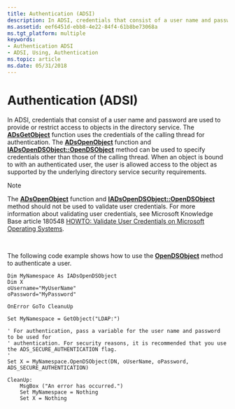 ```yaml
---
title: Authentication (ADSI)
description: In ADSI, credentials that consist of a user name and password are used to provide or restrict access to objects in the directory service.
ms.assetid: eef6451d-ebb8-4e22-84f4-61b8be73068a
ms.tgt_platform: multiple
keywords:
- Authentication ADSI
- ADSI, Using, Authentication
ms.topic: article
ms.date: 05/31/2018
---
```


# Authentication (ADSI)

In ADSI, credentials that consist of a user name and password are used to provide or restrict access to objects in the directory service. The [**ADsGetObject**](/windows/desktop/api/Adshlp/nf-adshlp-adsgetobject) function uses the credentials of the calling thread for authentication. The [**ADsOpenObject**](/windows/desktop/api/Adshlp/nf-adshlp-adsopenobject) function and [**IADsOpenDSObject::OpenDSObject**](/windows/desktop/api/Iads/nf-iads-iadsopendsobject-opendsobject) method can be used to specify credentials other than those of the calling thread. When an object is bound to with an authenticated user, the user is allowed access to the object as supported by the underlying directory service security requirements.

> [!Note]  
> The [**ADsOpenObject**](/windows/desktop/api/Adshlp/nf-adshlp-adsopenobject) function and [**IADsOpenDSObject::OpenDSObject**](/windows/desktop/api/Iads/nf-iads-iadsopendsobject-opendsobject) method should not be used to validate user credentials. For more information about validating user credentials, see Microsoft Knowledge Base article 180548 [HOWTO: Validate User Credentials on Microsoft Operating Systems](https://support.microsoft.com/kb/180548).

 

The following code example shows how to use the [**OpenDSObject**](/windows/desktop/api/Iads/nf-iads-iadsopendsobject-opendsobject) method to authenticate a user.


```VB
Dim MyNamespace As IADsOpenDSObject
Dim X
oUsername="MyUserName"
oPassword="MyPassword"

OnError GoTo CleanuUp
 
Set MyNamespace = GetObject("LDAP:")

' For authentication, pass a variable for the user name and password to be used for 
' authentication. For security reasons, it is recommended that you use the ADS_SECURE_AUTHENTICATION flag.
' 
Set X = MyNamespace.OpenDSObject(DN, oUserName, oPassword, ADS_SECURE_AUTHENTICATION)     

CleanUp:
    MsgBox ("An error has occurred.")
    Set MyNamespace = Nothing
    Set X = Nothing
```



 

 




